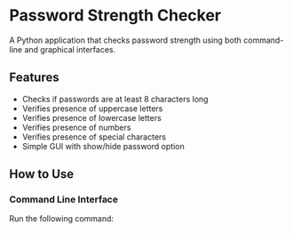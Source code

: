 # Password Strength Checker

A Python application that checks password strength using both command-line and graphical interfaces.

## Features

- Checks if passwords are at least 8 characters long
- Verifies presence of uppercase letters
- Verifies presence of lowercase letters
- Verifies presence of numbers
- Verifies presence of special characters
- Simple GUI with show/hide password option

## How to Use

### Command Line Interface
Run the following command:

